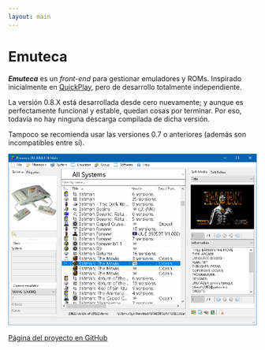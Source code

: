```yaml
---
layout: main
---
```

# Emuteca #

***Emuteca*** es un *front-end* para gestionar emuladores y ROMs. Inspirado inicialmente en [QuickPlay](http://www.quickplayfrontend.com), pero de desarrollo totalmente independiente.

La versión 0.8.X está desarrollada desde cero nuevamente; y aunque es perfectamente funcional y estable, quedan cosas por terminar. Por eso, todavía no hay ninguna descarga compilada de dicha versión.

Tampoco se recomienda usar las versiones 0.7 o anteriores (además son incompatibles entre sí).

![Emuteca GUI 0.8](img/GameManager_0_8_0_119.png)

[Página del proyecto en GitHub](https://github.com/Chixpy/Emuteca)